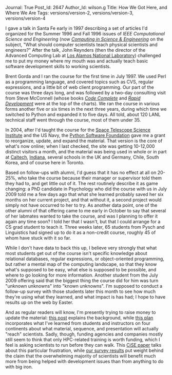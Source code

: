 Journal: True
Post_Id: 2647
Author_Id: wilson.g
Title: How We Got Here, and Where We Are
Tags: versions/version-2, versions/version-3, versions/version-4

<p>I gave a talk in Santa Fe early in 1997 describing a set of articles I'd organized for the Summer 1996 and Fall 1996 issues of <em>IEEE Computational Science and Engineering</em> (now <a href="http://cise.aip.org/"><em>Computing in Science &amp; Engineering</em></a> on the subject, "What should computer scientists teach physical scientists and engineers?" After the talk, John Reynders (then the director of the Advanced Computing Lab at <a href="http://www.lanl.gov">Los Alamos National Laboratory</a>) challenged me to put my money where my mouth was and actually teach basic software development skills to working scientists.</p>
<p>Brent Gorda and I ran the course for the first time in July 1997. We used Perl as a programming language, and covered topics such as CVS, regular expressions, and a little bit of web client programming. Our part of the course was three days long, and was followed by a two-day consulting visit from Steve McConnell (whose books <a href="http://www.amazon.com/Complete-Microsoft-Programming-Steve-McConnell/dp/1556154844"><em>Code Complete</em></a> and <a href="http://www.amazon.com/Rapid-Development-Taming-Software-Schedules/dp/1556159005"><em>Rapid Development</em></a> were at the top of the charts). We ran the course in various forms another five or six times in the next three years, during which time we switched to Python and expanded it to five days. All told, about 120 LANL technical staff went through the course, most of them under 35.</p>
<p>In 2004, after I'd taught the course for the <a href="http://www.stsci.edu">Space Telescope Science Institute</a> and the US Navy, the <a href="http://www.python.org/psf/">Python Software Foundation</a> gave me a grant to reorganize, update, and expand the material. That version is the core of what's now online; when I last checked, the site was getting 10-12,000 distinct visitors a month, and the material was being used in whole or in part at <a href="http://www.caltech.edu">Caltech</a>, <a href="http://www.indiana.edu">Indiana</a>, several schools in the UK and Germany, Chile, South Korea, and of course here in Toronto.</p>
<p>Based on follow-ups with alumni, I'd guess that it has no effect at all on 20-25%, who take the course because their manager or supervisor told them they had to, and get little out of it. The rest routinely describe it as game changing: a PhD candidate in Psychology who did the course with us in July 2009 told me a few days ago that what she learned probably saved her six months on her current project, and that without it, a second project would simply not have occurred to her to try. As another data point, one of the other alumni of that offering came to me early in October to say that several of her labmates wanted to take the course, and was I planning to offer it again any time soon? I told her that I wasn't, but that I could arrange for a CS grad student to teach it. Three weeks later, 65 students from Pysch and Linguistics had signed up to do it as a non-credit course, roughly 45 of whom have stuck with it so far.</p>
<p>While I don't have data to back this up, I believe very strongly that what most students get out of the course isn't specific knowledge about relational databases, regular expressions, or object-oriented programming, but rather a mental map of the computing landscape, so that they know what's supposed to be easy, what else is supposed to be possible, and where to go looking for more information. Another student from the July 2009 offering said that the biggest thing the course did for him was turn "unknown unknowns" into "known unknowns". I'm supposed to conduct a follow-up survey with those students later this month to see how much they're using what they learned, and what impact is has had; I hope to have results up on the web by Easter.</p>
<p>And as regular readers will know, I'm presently trying to raise money to update the material: <a href="{{root_path}}/blog/2010/01/new-challenges.html">this post</a> explains the background, while <a href="/4_0/">this plan</a> incorporates what I've learned from students and instructors on four continents about what material, sequence, and presentation will actually "reach" scientists. Sadly, though, funding agencies and companies mostly still seem to think that only HPC-related training is worth funding, which I feel is asking scientists to run before they can walk. This <a href="{{root_path}}/files/papers/cise-will-not-learn-2008.pdf">CiSE paper</a> talks about this particular frustration, while <a href="{{root_path}}/files/papers/secse-survey-2009.pdf">our survey results</a> put weight behind the claim that the overwhelming majority of scientists will benefit much more from being helped with development issues than from anything to do with big iron.</p>

